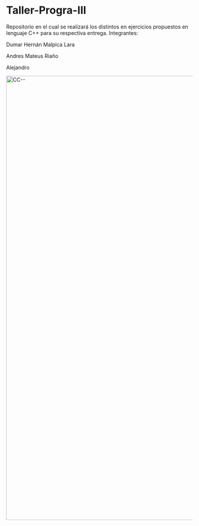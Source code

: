 # Taller-Progra-III
Repositorio en el cual se realizará los distintos en ejercicios propuestos en lenguaje C++ para su respectiva entrega.
Integrantes:

Dumar Hernán Malpica Lara

Andres Mateus Riaño

Alejandro

<img width="1200" alt="CC--" src="https://github.com/Dumarr/Taller-Progra-III/assets/108911234/ea3f6114-c778-4d65-bd93-89a85a84ee0a">



